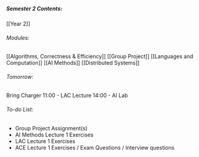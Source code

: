 ##### Semester 2 Contents:
 [[Year 2]]
###### Modules:
 [[Algorithms, Correctness & Efficiency]]
 [[Group Project]]
 [[Languages and Computation]]
 [[AI Methods]]
 [[Distributed Systems]]

###### Tomorrow:
Bring Charger
11:00 - LAC Lecture
14:00 - AI Lab

###### To-do List:
- Group Project Assignment(s)
- AI Methods Lecture 1 Exercises
- LAC Lecture 1 Exercises
- ACE Lecture 1 Exercises / Exam Questions / Interview questions